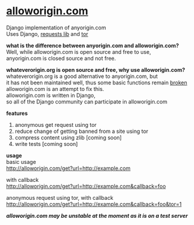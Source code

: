 # [alloworigin.com](http://alloworigin.com)
Django implementation of anyorigin.com    
Uses Django, [requests lib](http://docs.python-requests.org/en/latest/) and [tor](https://www.torproject.org/)

**what is the difference between anyorigin.com and alloworigin.com?**  
Well, while alloworigin.com is open source and free to use,  
anyorigin.com is closed source and not free.

**whateverorigin.org is open source and free, why use alloworigin.com?**  
whateverorigin.org is a good alternative to anyorigin.com, but  
it has not been maintained well, thus some basic functions remain [broken](https://github.com/ripper234/Whatever-Origin/issues/10)  
alloworigin.com is an attempt to fix this.  
alloworigin.com is written in Django,  
so all of the Django community can participate in alloworigin.com

**features**  
1. anonymous get request using tor   
2. reduce change of getting banned from a site using tor  
3. compress content using zlib [coming soon]  
4. write tests [coming soon]

**usage**  
basic usage  
http://alloworigin.com/get?url=http://example.com
  
with callback  
http://alloworigin.com/get?url=http://example.com&callback=foo

anonymous request using tor, with callback   
http://alloworigin.com/get?url=http://example.com&callback=foo&tor=1

***alloworigin.com may be unstable at the moment as it is on a test server***
